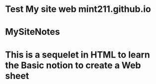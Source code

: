 # Test My site web mint211.github.io
# MySiteNotes
# This is a sequelet in HTML to learn the Basic notion to create a Web sheet 
